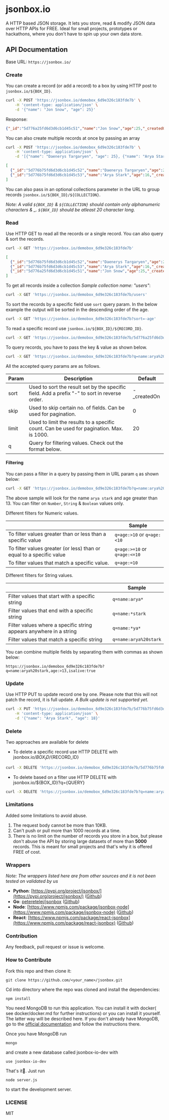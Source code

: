 # jsonbox.io
A HTTP based JSON storage. It lets you store, read & modify JSON data over HTTP APIs for FREE. Ideal for small projects, prototypes or hackathons, where you don't have to spin up your own data store.

## API Documentation

Base URL: `https://jsonbox.io/`

### Create
You can create a record (or add a record) to a box by using HTTP post to `jsonbox.io/${BOX_ID}`.
```sh
curl -X POST 'https://jsonbox.io/demobox_6d9e326c183fde7b' \
    -H 'content-type: application/json' \
    -d '{"name": "Jon Snow", "age": 25}'
```
Response:
```json
{"_id":"5d776a25fd6d3d6cb1d45c51","name":"Jon Snow","age":25,"_createdOn":"2019-09-10T09:17:25.607Z"}
```

You can also create multiple records at once by passing an array 
```sh
curl -X POST 'https://jsonbox.io/demobox_6d9e326c183fde7b' \
    -H 'content-type: application/json' \
    -d '[{"name": "Daenerys Targaryen", "age": 25}, {"name": "Arya Stark", "age": 16}]'
```
```json
[
  {"_id":"5d776b75fd6d3d6cb1d45c52","name":"Daenerys Targaryen","age":25,"_createdOn":"2019-09-10T09:23:01.105Z"},
  {"_id":"5d776b75fd6d3d6cb1d45c53","name":"Arya Stark","age":16,"_createdOn":"2019-09-10T09:23:01.105Z"}
]
```
You can also pass in an optional collections parameter in the URL to group records `jsonbox.io/${BOX_ID}/${COLLECTION}`.

_Note: A valid `${BOX_ID}` & `${COLLECTION}` should contain only alphanumeric characters & \_. `${BOX_ID}` should be atleast 20 character long._

### Read
Use HTTP GET to read all the records or a single record. You can also query & sort the records. 
```sh
curl -X GET 'https://jsonbox.io/demobox_6d9e326c183fde7b'
```
```json
[
  {"_id":"5d776b75fd6d3d6cb1d45c52","name":"Daenerys Targaryen","age":25,"_createdOn":"2019-09-10T09:23:01.105Z"},
  {"_id":"5d776b75fd6d3d6cb1d45c53","name":"Arya Stark","age":16,"_createdOn":"2019-09-10T09:23:01.105Z"},
  {"_id":"5d776a25fd6d3d6cb1d45c51","name":"Jon Snow","age":25,"_createdOn":"2019-09-10T09:17:25.607Z"}
]
```

To get all records inside a collection _Sample collection name: "users"_:
```sh
curl -X GET 'https://jsonbox.io/demobox_6d9e326c183fde7b/users'
```

To sort the records by a specific field use `sort` query param. In the below example the output will be sorted in the descending order of the age.
```sh
curl -X GET 'https://jsonbox.io/demobox_6d9e326c183fde7b?sort=-age'
```

To read a specific record use `jsonbox.io/${BOX_ID}/${RECORD_ID}`.
```sh
curl -X GET 'https://jsonbox.io/demobox_6d9e326c183fde7b/5d776a25fd6d3d6cb1d45c51'
```

To query records, you have to pass the key & value as shown below.
```sh
curl -X GET 'https://jsonbox.io/demobox_6d9e326c183fde7b?q=name:arya%20stark'
```

All the accepted query params are as follows.

| Param       | Description                                                                                   | Default     |
|-------------|-----------------------------------------------------------------------------------------------|-------------|
| sort        | Used to sort the result set by the specific field. Add a prefix "-" to sort in reverse order. | -\_createdOn |
| skip        | Used to skip certain no. of fields. Can be used for pagination.                               | 0           |
| limit       | Used to limit the results to a specific count. Can be used for pagination. Max. is 1000.      | 20          |
| q           | Query for filtering values. Check out the format below.                                       |             |

#### Filtering
You can pass a filter in a query by passing them in URL param `q` as shown below:
```sh
curl -X GET 'https://jsonbox.io/demobox_6d9e326c183fde7b?q=name:arya%20stark,age:>13'
```
The above sample will look for the name `arya stark` and age greater than 13. You can filter on `Number`, `String` & `Boolean` values only.

Different filters for Numeric values.

|                                                                      | Sample                       |
|----------------------------------------------------------------------|------------------------------|
| To filter values greater than or less than a specific value          | `q=age:>10` or `q=age:<10`   |
| To filter values greater (or less) than or equal to a specific value | `q=age:>=10` or `q=age:<=10` |
| To filter values that match a specific value.                        | `q=age:=10`                  |

Different filters for String values.

|                                                                    | Sample              |
|--------------------------------------------------------------------|---------------------|
| Filter values that start with a specific string                    | `q=name:arya*`      |
| Filter values that end with a specific string                      | `q=name:*stark`     |
| Filter values where a specific string appears anywhere in a string | `q=name:*ya*`       |
| Filter values that match a specific string                         | `q=name:arya%20stark` |

You can combine multiple fields by separating them with commas as shown below:
```
https://jsonbox.io/demobox_6d9e326c183fde7b?q=name:arya%20stark,age:>13,isalive:true
```

### Update
Use HTTP PUT to update record one by one. Please note that this will not patch the record, it is full update. _A Bulk update is not supported yet._
```sh
curl -X PUT 'https://jsonbox.io/demobox_6d9e326c183fde7b/5d776b75fd6d3d6cb1d45c53' \
    -H 'content-type: application/json' \
    -d '{"name": "Arya Stark", "age": 18}'
```

### Delete
Two approaches are available for delete
* To delete a specific record use HTTP DELETE with jsonbox.io/${BOX_ID}/${RECORD_ID}
```sh
curl -X DELETE 'https://jsonbox.io/demobox_6d9e326c183fde7b/5d776b75fd6d3d6cb1d45c53'
```
* To delete based on a filter use HTTP DELETE with jsonbox.io/${BOX_ID}?q={QUERY}
```sh
curl -X DELETE 'https://jsonbox.io/demobox_6d9e326c183fde7b?q=name:arya%20stark,age:>13'
```

### Limitations
Added some limitations to avoid abuse.

1. The request body cannot be more than 10KB.
2. Can't push or pull more than 1000 records at a time.
3. There is no limit on the number of records you store in a box, but please don't abuse the API by storing large datasets of more than **5000** records. This is meant for small projects and that's why it is offered FREE of cost.

### Wrappers
*Note: The wrappers listed here are from other sources and it is not been tested on validated by us*
- **Python**: [https://pypi.org/project/jsonbox/](https://pypi.org/project/jsonbox/) ([Github](https://github.com/harlev/jsonbox-python))
- **Go**: [peteretelej/jsonbox](https://godoc.org/github.com/peteretelej/jsonbox) ([Github](https://github.com/peteretelej/jsonbox))
- **Node**: [https://www.npmjs.com/package/jsonbox-node](https://www.npmjs.com/package/jsonbox-node) ([Github](https://github.com/0xflotus/jsonbox-node))
- **React**: [https://www.npmjs.com/package/react-jsonbox](https://www.npmjs.com/package/react-jsonbox) ([Github](https://github.com/SaraVieira/react-jsonbox))

### Contribution
Any feedback, pull request or issue is welcome.

### How to Contribute
Fork this repo and then clone it:
```
git clone https://github.com/<your_name>/jsonbox.git
```

Cd into directory where the repo was cloned and install the dependencies:
```
npm install
```

You need MongoDB to run this application. You can install it with docker( see docker/docker.md for further instructions) or you can install it yourself. The latter way will be described here. If you don't already have MongoDB, go to the  [official documentation](https://docs.mongodb.com/manual/installation/) and follow the instructions there.

Once you have MongoDB run 
```
mongo
```

and create a new database called jsonbox-io-dev with
```
use jsonbox-io-dev
```

That's it🎉. Just run 
```
node server.js
```

to start the development server. 

### LICENSE
MIT
